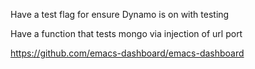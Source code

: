 



Have a test flag for ensure Dynamo is on with testing



Have a function that tests mongo via injection of url port




https://github.com/emacs-dashboard/emacs-dashboard



